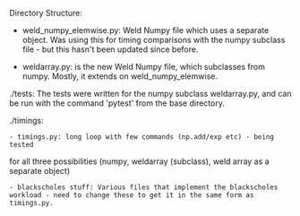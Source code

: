 Directory Structure:

  - weld_numpy_elemwise.py: Weld Numpy file which uses a separate object. Was
  using this for timing comparisons with the numpy subclass file - but this
  hasn't been updated since before.

  - weldarray.py: is the new Weld Numpy file, which subclasses from numpy.
  Mostly, it extends on weld_numpy_elemwise.

  ./tests:
  The tests were written for the numpy subclass weldarray.py, and can be run
  with the command 'pytest' from the base directory.

  ./timings:

    - timings.py: long loop with few commands (np.add/exp etc) - being tested
for all three possibilities (numpy, weldarray (subclass), weld array as a
    separate object)

    - blackscholes stuff: Various files that implement the blackscholes
    workload - need to change these to get it in the same form as timings.py.
